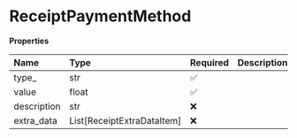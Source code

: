 # ReceiptPaymentMethod

**Properties**

| Name        | Type                       | Required | Description |
| :---------- | :------------------------- | :------- | :---------- |
| type\_      | str                        | ✅       |             |
| value       | float                      | ✅       |             |
| description | str                        | ❌       |             |
| extra_data  | List[ReceiptExtraDataItem] | ❌       |             |

<!-- This file was generated by liblab | https://liblab.com/ -->
